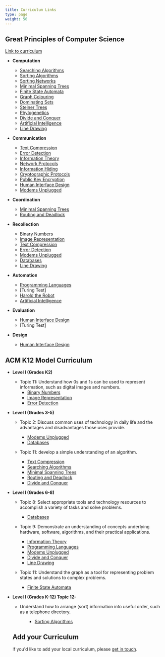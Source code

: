 ```yaml
---
title: Curriculum Links
type: page
weight: 50
---
```


## Great Principles of Computer Science

[Link to curriculum](https://mitpress.mit.edu/books/great-principles-computing)

- **Computation**
    - [Searching Algorithms]
    - [Sorting Algorithms]
    - [Sorting Networks]
    - [Minimal Spanning Trees]
    - [Finite State Automata]
    - [Graph Colouring]
    - [Dominating Sets]
    - [Steiner Trees]
    - [Phylogenetics]
    - [Divide and Conquer]
    - [Artificial Intelligence]
    - [Line Drawing]

- **Communication**
    - [Text Compression]
    - [Error Detection]
    - [Information Theory]
    - [Network Protocols]
    - [Information Hiding]
    - [Cryptographic Protocols]
    - [Public Key Encryption]
    - [Human Interface Design]
    - [Modems Unplugged]

- **Coordination**
    - [Minimal Spanning Trees]
    - [Routing and Deadlock]

- **Recollection**
    - [Binary Numbers]
    - [Image Representation]
    - [Text Compression]
    - [Error Detection]
    - [Modems Unplugged]
    - [Databases]
    - [Line Drawing]

- **Automation**
    - [Programming Languages]
    - [Turing Test]
    - [Harold the Robot]
    - [Artificial Intelligence]

- **Evaluation**
    - [Human Interface Design]
    - [Turing Test]

- **Design**
    - [Human Interface Design]

## ACM K12 Model Curriculum

- **Level I (Grades K2)**
    - Topic 11: Understand how 0s and 1s can be used to represent information, such as digital images and numbers.
        - [Binary Numbers]
        - [Image Representation]
        - [Error Detection]

- **Level I (Grades 3-5)**
    - Topic 2: Discuss common uses of technology in daily life and the advantages and disadvantages those uses provide.
        - [Modems Unplugged]
        - [Databases]

    - Topic 11: develop a simple understanding of an algorithm.
        - [Text Compression]
        - [Searching Algorithms]
        - [Minimal Spanning Trees]
        - [Routing and Deadlock]
        - [Divide and Conquer]


- **Level I (Grades 6-8)**
    - Topic 8: Select appropriate tools and technology resources to accomplish a variety of tasks and solve problems.
        - [Databases]

    - Topic 9: Demonstrate an understanding of concepts underlying hardware, software, algorithms, and their practical applications.
        - [Information Theory]
        - [Programming Languages]
        - [Modems Unplugged]
        - [Divide and Conquer]
        - [Line Drawing]

    - Topic 11: Understand the graph as a tool for representing problem states and solutions to complex problems.
        - [Finite State Automata]

- **Level I (Grades K-12) Topic 12:**
    - Understand how to arrange (sort) information into useful order, such as a telephone directory. <ul>
        - [Sorting Algorithms]

## Add your Curriculum

If you'd like to add your local curriculum, please [get in touch](mailto:tim.bell@canterbury.ac.nz).

<!--- Activity links -->
[Binary Numbers]: /activities/binary-numbers/
[Image Representation]: /activities/image-representation/
[Text Compression]: /activities/text-compression/
[Error Detection]: /activities/error-detection/
[Information Theory]: /activities/information-theory/
[Searching Algorithms]: /activities/searching-algorithms/
[Sorting Algorithms]: /activities/sorting-algorithms/
[Sorting Networks]: /activities/sorting-networks/
[Minimal Spanning Trees]: /activities/minimal-spanning-trees/
[Routing and Deadlock]: /activities/routing-and-deadlock/
[Network Protocols]: /activities/network-protocols/
[Finite State Automata]: /activities/finite-state-automata/
[Programming Languages]: /activities/programming-languages/
[Graph Colouring]: /activities/graph-colouring/
[Dominating Sets]: /activities/dominating-sets/
[Steiner Trees]: /activities/steiner-trees/
[Information Hiding]: /activities/information-hiding/
[Cryptographic Protocols]: /activities/cryptographic-protocols/
[Public Key Encryption]: /activities/public-key-encryption/
[Human Interface Design]: /activities/human-interface-design/
[The Turing Test]: /activities/the-turing-test/

<!--- Community activity links -->
[Artificial Intelligence]: /activities/community/activities/artificial-intelligence/
[Class Simulation of a Computer]: /activities/community/activities/class-simulation-of-a-computer/
[Databases]: /activities/community/activities/databases/
[Divide and Conquer]: /activities/community/activities/divide-and-conquer/
[Harold the Robot]: /activities/community/activities/harold-the-robot/
[Line Drawing]: /activities/community/activities/line-drawing/
[Modems Unplugged]: /activities/community/activities/modems-unplugged/
[Phylogenetics]: /activities/community/activities/phylogenetics/
[Scout Patrol (Encryption)]: /activities/community/activities/scout-patrol-encryption/
